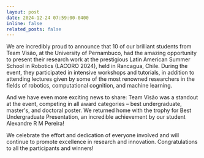 ```yaml
---
layout: post
date: 2024-12-24 07:59:00-0400
inline: false
related_posts: false
---
```


We are incredibly proud to announce that 10 of our brilliant students from Team Visão, at the University of Pernambuco, had the amazing opportunity to present their research work at the prestigious Latin American Summer School in Robotics (LACORO 2024), held in Rancagua, Chile. During the event, they participated in intensive workshops and tutorials, in addition to attending lectures given by some of the most renowned researchers in the fields of robotics, computational cognition, and machine learning.

And we have even more exciting news to share: Team Visão was a standout at the event, competing in all award categories – best undergraduate, master's, and doctoral poster. We returned home with the trophy for Best Undergraduate Presentation, an incredible achievement by our student Alexandre R M Pereira!

We celebrate the effort and dedication of everyone involved and will continue to promote excellence in research and innovation. Congratulations to all the participants and winners!
